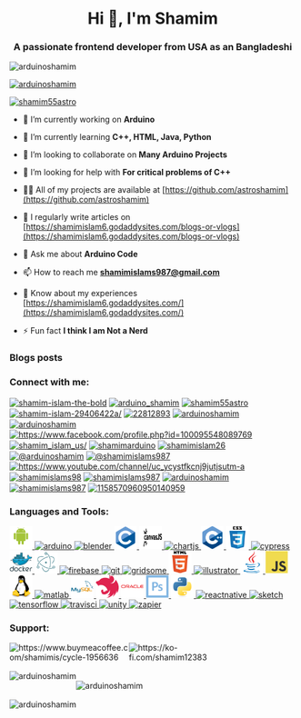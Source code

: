 <h1 align="center">Hi 👋, I'm Shamim</h1>
<h3 align="center">A passionate frontend developer from USA as an Bangladeshi</h3>

<p align="left"> <img src="https://komarev.com/ghpvc/?username=arduinoshamim&label=Profile%20views&color=0e75b6&style=flat" alt="arduinoshamim" /> </p>

<p align="left"> <a href="https://github.com/ryo-ma/github-profile-trophy"><img src="https://github-profile-trophy.vercel.app/?username=arduinoshamim" alt="arduinoshamim" /></a> </p>

<p align="left"> <a href="https://twitter.com/shamim55astro" target="blank"><img src="https://img.shields.io/twitter/follow/shamim55astro?logo=twitter&style=for-the-badge" alt="shamim55astro" /></a> </p>

- 🔭 I’m currently working on **Arduino**

- 🌱 I’m currently learning **C++, HTML, Java, Python**

- 👯 I’m looking to collaborate on **Many Arduino Projects**

- 🤝 I’m looking for help with **For critical problems of C++**

- 👨‍💻 All of my projects are available at [https://github.com/astroshamim](https://github.com/astroshamim)

- 📝 I regularly write articles on [https://shamimislam6.godaddysites.com/blogs-or-vlogs](https://shamimislam6.godaddysites.com/blogs-or-vlogs)

- 💬 Ask me about **Arduino Code**

- 📫 How to reach me **shamimislams987@gmail.com**

- 📄 Know about my experiences [https://shamimislam6.godaddysites.com/](https://shamimislam6.godaddysites.com/)

- ⚡ Fun fact **I think I am Not a Nerd**

### Blogs posts
<!-- BLOG-POST-LIST:START -->
<!-- BLOG-POST-LIST:END -->

<h3 align="left">Connect with me:</h3>
<p align="left">
<a href="https://codepen.io/shamim-islam-the-bold" target="blank"><img align="center" src="https://raw.githubusercontent.com/rahuldkjain/github-profile-readme-generator/master/src/images/icons/Social/codepen.svg" alt="shamim-islam-the-bold" height="30" width="40" /></a>
<a href="https://dev.to/arduino_shamim" target="blank"><img align="center" src="https://raw.githubusercontent.com/rahuldkjain/github-profile-readme-generator/master/src/images/icons/Social/devto.svg" alt="arduino_shamim" height="30" width="40" /></a>
<a href="https://twitter.com/shamim55astro" target="blank"><img align="center" src="https://raw.githubusercontent.com/rahuldkjain/github-profile-readme-generator/master/src/images/icons/Social/twitter.svg" alt="shamim55astro" height="30" width="40" /></a>
<a href="https://linkedin.com/in/shamim-islam-29406422a/" target="blank"><img align="center" src="https://raw.githubusercontent.com/rahuldkjain/github-profile-readme-generator/master/src/images/icons/Social/linked-in-alt.svg" alt="shamim-islam-29406422a/" height="30" width="40" /></a>
<a href="https://stackoverflow.com/users/22812893" target="blank"><img align="center" src="https://raw.githubusercontent.com/rahuldkjain/github-profile-readme-generator/master/src/images/icons/Social/stack-overflow.svg" alt="22812893" height="30" width="40" /></a>
<a href="https://codesandbox.com/arduinoshamim" target="blank"><img align="center" src="https://raw.githubusercontent.com/rahuldkjain/github-profile-readme-generator/master/src/images/icons/Social/codesandbox.svg" alt="arduinoshamim" height="30" width="40" /></a>
<a href="https://kaggle.com/arduinoshamim" target="blank"><img align="center" src="https://raw.githubusercontent.com/rahuldkjain/github-profile-readme-generator/master/src/images/icons/Social/kaggle.svg" alt="arduinoshamim" height="30" width="40" /></a>
<a href="https://fb.com/https://www.facebook.com/profile.php?id=100095548089769" target="blank"><img align="center" src="https://raw.githubusercontent.com/rahuldkjain/github-profile-readme-generator/master/src/images/icons/Social/facebook.svg" alt="https://www.facebook.com/profile.php?id=100095548089769" height="30" width="40" /></a>
<a href="https://instagram.com/shamim_islam_us/" target="blank"><img align="center" src="https://raw.githubusercontent.com/rahuldkjain/github-profile-readme-generator/master/src/images/icons/Social/instagram.svg" alt="shamim_islam_us/" height="30" width="40" /></a>
<a href="https://dribbble.com/shamimarduino" target="blank"><img align="center" src="https://raw.githubusercontent.com/rahuldkjain/github-profile-readme-generator/master/src/images/icons/Social/dribbble.svg" alt="shamimarduino" height="30" width="40" /></a>
<a href="https://www.behance.net/shamimislam26" target="blank"><img align="center" src="https://raw.githubusercontent.com/rahuldkjain/github-profile-readme-generator/master/src/images/icons/Social/behance.svg" alt="shamimislam26" height="30" width="40" /></a>
<a href="https://hashnode.com/@arduinoshamim" target="blank"><img align="center" src="https://raw.githubusercontent.com/rahuldkjain/github-profile-readme-generator/master/src/images/icons/Social/hashnode.svg" alt="@arduinoshamim" height="30" width="40" /></a>
<a href="https://medium.com/@shamimislams987" target="blank"><img align="center" src="https://raw.githubusercontent.com/rahuldkjain/github-profile-readme-generator/master/src/images/icons/Social/medium.svg" alt="@shamimislams987" height="30" width="40" /></a>
<a href="https://www.youtube.com/c/https://www.youtube.com/channel/uc_ycystfkcnj9jutjsutm-a" target="blank"><img align="center" src="https://raw.githubusercontent.com/rahuldkjain/github-profile-readme-generator/master/src/images/icons/Social/youtube.svg" alt="https://www.youtube.com/channel/uc_ycystfkcnj9jutjsutm-a" height="30" width="40" /></a>
<a href="https://www.codechef.com/users/shamimislams98" target="blank"><img align="center" src="https://cdn.jsdelivr.net/npm/simple-icons@3.1.0/icons/codechef.svg" alt="shamimislams98" height="30" width="40" /></a>
<a href="https://www.hackerrank.com/shamimislams987" target="blank"><img align="center" src="https://raw.githubusercontent.com/rahuldkjain/github-profile-readme-generator/master/src/images/icons/Social/hackerrank.svg" alt="shamimislams987" height="30" width="40" /></a>
<a href="https://codeforces.com/profile/arduinoshamim" target="blank"><img align="center" src="https://raw.githubusercontent.com/rahuldkjain/github-profile-readme-generator/master/src/images/icons/Social/codeforces.svg" alt="arduinoshamim" height="30" width="40" /></a>
<a href="https://www.leetcode.com/shamimislams987" target="blank"><img align="center" src="https://raw.githubusercontent.com/rahuldkjain/github-profile-readme-generator/master/src/images/icons/Social/leet-code.svg" alt="shamimislams987" height="30" width="40" /></a>
<a href="https://discord.gg/1158570960950140959" target="blank"><img align="center" src="https://raw.githubusercontent.com/rahuldkjain/github-profile-readme-generator/master/src/images/icons/Social/discord.svg" alt="1158570960950140959" height="30" width="40" /></a>
</p>

<h3 align="left">Languages and Tools:</h3>
<p align="left"> <a href="https://developer.android.com" target="_blank" rel="noreferrer"> <img src="https://raw.githubusercontent.com/devicons/devicon/master/icons/android/android-original-wordmark.svg" alt="android" width="40" height="40"/> </a> <a href="https://www.arduino.cc/" target="_blank" rel="noreferrer"> <img src="https://cdn.worldvectorlogo.com/logos/arduino-1.svg" alt="arduino" width="40" height="40"/> </a> <a href="https://www.blender.org/" target="_blank" rel="noreferrer"> <img src="https://download.blender.org/branding/community/blender_community_badge_white.svg" alt="blender" width="40" height="40"/> </a> <a href="https://www.cprogramming.com/" target="_blank" rel="noreferrer"> <img src="https://raw.githubusercontent.com/devicons/devicon/master/icons/c/c-original.svg" alt="c" width="40" height="40"/> </a> <a href="https://canvasjs.com" target="_blank" rel="noreferrer"> <img src="https://raw.githubusercontent.com/Hardik0307/Hardik0307/master/assets/canvasjs-charts.svg" alt="canvasjs" width="40" height="40"/> </a> <a href="https://www.chartjs.org" target="_blank" rel="noreferrer"> <img src="https://www.chartjs.org/media/logo-title.svg" alt="chartjs" width="40" height="40"/> </a> <a href="https://www.w3schools.com/cpp/" target="_blank" rel="noreferrer"> <img src="https://raw.githubusercontent.com/devicons/devicon/master/icons/cplusplus/cplusplus-original.svg" alt="cplusplus" width="40" height="40"/> </a> <a href="https://www.w3schools.com/css/" target="_blank" rel="noreferrer"> <img src="https://raw.githubusercontent.com/devicons/devicon/master/icons/css3/css3-original-wordmark.svg" alt="css3" width="40" height="40"/> </a> <a href="https://www.cypress.io" target="_blank" rel="noreferrer"> <img src="https://raw.githubusercontent.com/simple-icons/simple-icons/6e46ec1fc23b60c8fd0d2f2ff46db82e16dbd75f/icons/cypress.svg" alt="cypress" width="40" height="40"/> </a> <a href="https://www.docker.com/" target="_blank" rel="noreferrer"> <img src="https://raw.githubusercontent.com/devicons/devicon/master/icons/docker/docker-original-wordmark.svg" alt="docker" width="40" height="40"/> </a> <a href="https://www.electronjs.org" target="_blank" rel="noreferrer"> <img src="https://raw.githubusercontent.com/devicons/devicon/master/icons/electron/electron-original.svg" alt="electron" width="40" height="40"/> </a> <a href="https://firebase.google.com/" target="_blank" rel="noreferrer"> <img src="https://www.vectorlogo.zone/logos/firebase/firebase-icon.svg" alt="firebase" width="40" height="40"/> </a> <a href="https://git-scm.com/" target="_blank" rel="noreferrer"> <img src="https://www.vectorlogo.zone/logos/git-scm/git-scm-icon.svg" alt="git" width="40" height="40"/> </a> <a href="https://gridsome.org/" target="_blank" rel="noreferrer"> <img src="https://www.vectorlogo.zone/logos/gridsome/gridsome-icon.svg" alt="gridsome" width="40" height="40"/> </a> <a href="https://www.w3.org/html/" target="_blank" rel="noreferrer"> <img src="https://raw.githubusercontent.com/devicons/devicon/master/icons/html5/html5-original-wordmark.svg" alt="html5" width="40" height="40"/> </a> <a href="https://www.adobe.com/in/products/illustrator.html" target="_blank" rel="noreferrer"> <img src="https://www.vectorlogo.zone/logos/adobe_illustrator/adobe_illustrator-icon.svg" alt="illustrator" width="40" height="40"/> </a> <a href="https://www.java.com" target="_blank" rel="noreferrer"> <img src="https://raw.githubusercontent.com/devicons/devicon/master/icons/java/java-original.svg" alt="java" width="40" height="40"/> </a> <a href="https://developer.mozilla.org/en-US/docs/Web/JavaScript" target="_blank" rel="noreferrer"> <img src="https://raw.githubusercontent.com/devicons/devicon/master/icons/javascript/javascript-original.svg" alt="javascript" width="40" height="40"/> </a> <a href="https://www.linux.org/" target="_blank" rel="noreferrer"> <img src="https://raw.githubusercontent.com/devicons/devicon/master/icons/linux/linux-original.svg" alt="linux" width="40" height="40"/> </a> <a href="https://www.mathworks.com/" target="_blank" rel="noreferrer"> <img src="https://upload.wikimedia.org/wikipedia/commons/2/21/Matlab_Logo.png" alt="matlab" width="40" height="40"/> </a> <a href="https://www.mysql.com/" target="_blank" rel="noreferrer"> <img src="https://raw.githubusercontent.com/devicons/devicon/master/icons/mysql/mysql-original-wordmark.svg" alt="mysql" width="40" height="40"/> </a> <a href="https://nestjs.com/" target="_blank" rel="noreferrer"> <img src="https://raw.githubusercontent.com/devicons/devicon/master/icons/nestjs/nestjs-plain.svg" alt="nestjs" width="40" height="40"/> </a> <a href="https://www.oracle.com/" target="_blank" rel="noreferrer"> <img src="https://raw.githubusercontent.com/devicons/devicon/master/icons/oracle/oracle-original.svg" alt="oracle" width="40" height="40"/> </a> <a href="https://www.photoshop.com/en" target="_blank" rel="noreferrer"> <img src="https://raw.githubusercontent.com/devicons/devicon/master/icons/photoshop/photoshop-line.svg" alt="photoshop" width="40" height="40"/> </a> <a href="https://www.python.org" target="_blank" rel="noreferrer"> <img src="https://raw.githubusercontent.com/devicons/devicon/master/icons/python/python-original.svg" alt="python" width="40" height="40"/> </a> <a href="https://reactnative.dev/" target="_blank" rel="noreferrer"> <img src="https://reactnative.dev/img/header_logo.svg" alt="reactnative" width="40" height="40"/> </a> <a href="https://www.sketch.com/" target="_blank" rel="noreferrer"> <img src="https://www.vectorlogo.zone/logos/sketchapp/sketchapp-icon.svg" alt="sketch" width="40" height="40"/> </a> <a href="https://www.tensorflow.org" target="_blank" rel="noreferrer"> <img src="https://www.vectorlogo.zone/logos/tensorflow/tensorflow-icon.svg" alt="tensorflow" width="40" height="40"/> </a> <a href="https://travis-ci.org" target="_blank" rel="noreferrer"> <img src="https://www.vectorlogo.zone/logos/travis-ci/travis-ci-icon.svg" alt="travisci" width="40" height="40"/> </a> <a href="https://unity.com/" target="_blank" rel="noreferrer"> <img src="https://www.vectorlogo.zone/logos/unity3d/unity3d-icon.svg" alt="unity" width="40" height="40"/> </a> <a href="https://zapier.com" target="_blank" rel="noreferrer"> <img src="https://www.vectorlogo.zone/logos/zapier/zapier-icon.svg" alt="zapier" width="40" height="40"/> </a> </p>

<h3 align="left">Support:</h3>
<p><a href="https://www.buymeacoffee.com/https://www.buymeacoffee.com/shamimis/cycle-1956636"> <img align="left" src="https://cdn.buymeacoffee.com/buttons/v2/default-yellow.png" height="50" width="210" alt="https://www.buymeacoffee.com/shamimis/cycle-1956636" /></a><a href="https://ko-fi.com/https://ko-fi.com/shamim12383"> <img align="left" src="https://cdn.ko-fi.com/cdn/kofi3.png?v=3" height="50" width="210" alt="https://ko-fi.com/shamim12383" /></a></p><br><br>

<p><img align="left" src="https://github-readme-stats.vercel.app/api/top-langs?username=arduinoshamim&show_icons=true&locale=en&layout=compact" alt="arduinoshamim" /></p>

<p>&nbsp;<img align="center" src="https://github-readme-stats.vercel.app/api?username=arduinoshamim&show_icons=true&locale=en" alt="arduinoshamim" /></p>

<p><img align="center" src="https://github-readme-streak-stats.herokuapp.com/?user=arduinoshamim&" alt="arduinoshamim" /></p>
